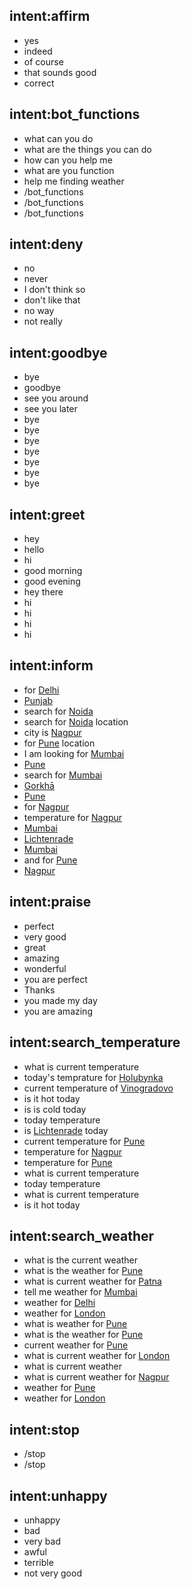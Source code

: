 ## intent:affirm
- yes
- indeed
- of course
- that sounds good
- correct

## intent:bot_functions
- what can you do
- what are the things you can do
- how can you help me
- what are you function
- help me finding weather
- /bot_functions
- /bot_functions
- /bot_functions

## intent:deny
- no
- never
- I don't think so
- don't like that
- no way
- not really

## intent:goodbye
- bye
- goodbye
- see you around
- see you later
- bye
- bye
- bye
- bye
- bye
- bye
- bye

## intent:greet
- hey
- hello
- hi
- good morning
- good evening
- hey there
- hi
- hi
- hi
- hi

## intent:inform
- for [Delhi](city)
- [Punjab](city)
- search for [Noida](city)
- search for [Noida](city) location
- city is [Nagpur](city)
- for [Pune](city) location
- I am looking for [Mumbai](city)
- [Pune](city)
- search for [Mumbai](city)
- [Gorkhā](city)
- [Pune](city)
- for [Nagpur](city)
- temperature for [Nagpur](city)
- [Mumbai](city)
- [Lichtenrade](city)
- [Mumbai](city)
- and for [Pune](city)
- [Nagpur](city)

## intent:praise
- perfect
- very good
- great
- amazing
- wonderful
- you are perfect
- Thanks
- you made my day
- you are amazing

## intent:search_temperature
- what is current temperature
- today's temprature for [Holubynka](city)
- current temperature of [Vinogradovo](city)
- is it hot today
- is is cold today
- today temperature
- is [Lichtenrade](city) today
- current temperature for [Pune](city)
- temperature for [Nagpur](city)
- temperature for [Pune](city)
- what is current temperature
- today temperature
- what is current temperature
- is it hot today

## intent:search_weather
- what is the current weather
- what is the weather for [Pune](city)
- what is current weather for [Patna](city)
- tell me weather for [Mumbai](city)
- weather for [Delhi](city)
- weather for [London](city)
- what is weather for [Pune](city)
- what is the weather for [Pune](city)
- current weather for [Pune](city)
- what is current weather for [London](city)
- what is current weather
- what is current weather for [Nagpur](city)
- weather for [Pune](city)
- weather for [London](city)

## intent:stop
- /stop
- /stop

## intent:unhappy
- unhappy
- bad
- very bad
- awful
- terrible
- not very good

